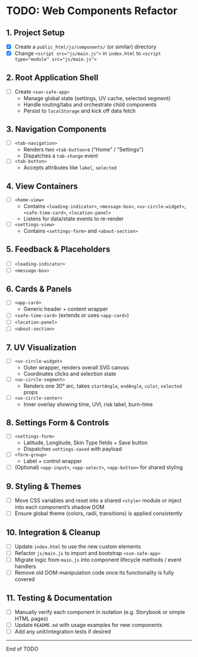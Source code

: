 # TODO: Web Components Refactor

## 1. Project Setup
- [x] Create a `public_html/js/components/` (or similar) directory
- [x] Change `<script src="js/main.js">` in `index.html` to `<script type="module" src="js/main.js">`

## 2. Root Application Shell
- [ ] Create `<sun-safe-app>`
  - Manage global state (settings, UV cache, selected segment)
  - Handle routing/tabs and orchestrate child components
  - Persist to `localStorage` and kick off data fetch

## 3. Navigation Components
- [ ] `<tab-navigation>`
  - Renders two `<tab-button>`s (“Home” / “Settings”)
  - Dispatches a `tab-change` event
- [ ] `<tab-button>`
  - Accepts attributes like `label`, `selected`

## 4. View Containers
- [ ] `<home-view>`
  - Contains `<loading-indicator>`, `<message-box>`, `<uv-circle-widget>`, `<safe-time-card>`, `<location-panel>`
  - Listens for data/state events to re-render
- [ ] `<settings-view>`
  - Contains `<settings-form>` and `<about-section>`

## 5. Feedback & Placeholders
- [ ] `<loading-indicator>`
- [ ] `<message-box>`

## 6. Cards & Panels
- [ ] `<app-card>`
  - Generic header + content wrapper
- [ ] `<safe-time-card>` (extends or uses `<app-card>`)
- [ ] `<location-panel>`
- [ ] `<about-section>`

## 7. UV Visualization
- [ ] `<uv-circle-widget>`
  - Outer wrapper, renders overall SVG canvas
  - Coordinates clicks and selection state
- [ ] `<uv-circle-segment>`
  - Renders one 30° arc, takes `startAngle`, `endAngle`, `color`, `selected` props
- [ ] `<uv-circle-center>`
  - Inner overlay showing time, UVI, risk label, burn-time

## 8. Settings Form & Controls
- [ ] `<settings-form>`
  - Latitude, Longitude, Skin Type fields + Save button
  - Dispatches `settings-saved` with payload
- [ ] `<form-group>`
  - Label + control wrapper
- [ ] (Optional) `<app-input>`, `<app-select>`, `<app-button>` for shared styling

## 9. Styling & Themes
- [ ] Move CSS variables and reset into a shared `<style>` module or inject into each component’s shadow DOM
- [ ] Ensure global theme (colors, radii, transitions) is applied consistently

## 10. Integration & Cleanup
- [ ] Update `index.html` to use the new custom elements
- [ ] Refactor `js/main.js` to import and bootstrap `<sun-safe-app>`
- [ ] Migrate logic from `main.js` into component lifecycle methods / event handlers
- [ ] Remove old DOM-manipulation code once its functionality is fully covered

## 11. Testing & Documentation
- [ ] Manually verify each component in isolation (e.g. Storybook or simple HTML pages)
- [ ] Update `README.md` with usage examples for new components
- [ ] Add any unit/integration tests if desired

---
End of TODO
